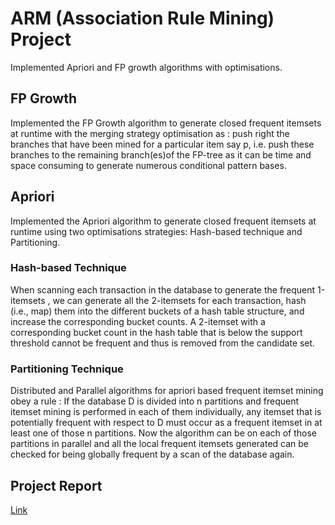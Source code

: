 # ARM (Association Rule Mining) Project
Implemented Apriori and FP growth algorithms with optimisations.
## FP Growth
Implemented the FP Growth algorithm to generate closed frequent itemsets at runtime with the merging strategy optimisation as : push right the branches that have been mined for a particular item say p, i.e. push these branches to the remaining branch(es)of the FP-tree as it can be time and space consuming to generate numerous conditional pattern bases.
## Apriori
Implemented the Apriori algorithm to generate closed frequent itemsets at runtime using two optimisations strategies: Hash-based technique and Partitioning.
### Hash-based Technique
When scanning each transaction in the database to generate the frequent 1-itemsets , we can generate all the 2-itemsets for each transaction, hash (i.e., map) them into the different buckets of a hash table structure, and increase the corresponding bucket counts. A 2-itemset with a corresponding bucket count in the hash table that is below the support threshold cannot be frequent and thus is removed from the candidate set.
### Partitioning Technique
Distributed and Parallel algorithms for apriori based frequent itemset mining obey a rule : If the database D is divided into n partitions and frequent itemset mining is performed in each of them individually, any itemset that is potentially frequent with respect to D must occur as a frequent itemset in at least one of those n partitions. Now the algorithm can be on each of those partitions in parallel and all the local frequent itemsets generated can be checked for being globally frequent by a scan of the database again.
## Project Report
[Link](https://docs.google.com/document/d/1sW-F1rnOsA1R3j3pCe7N_H_vIa3B_0AkkEfuX3DPjgc/edit?usp=sharing)
